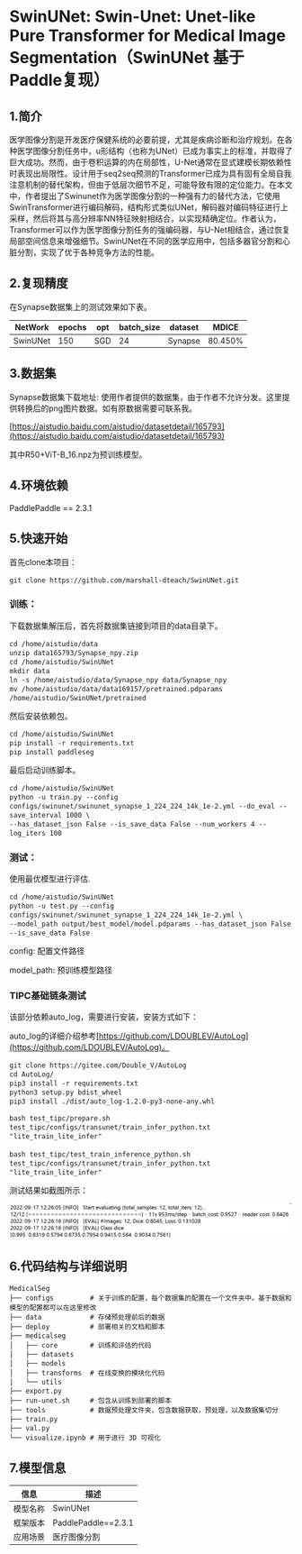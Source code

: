 # SwinUNet: Swin-Unet: Unet-like Pure Transformer for Medical Image Segmentation（SwinUNet 基于Paddle复现）
## 1.简介
医学图像分割是开发医疗保健系统的必要前提，尤其是疾病诊断和治疗规划。在各种医学图像分割任务中，u形结构（也称为UNet）已成为事实上的标准，并取得了巨大成功。然而，由于卷积运算的内在局部性，U-Net通常在显式建模长期依赖性时表现出局限性。设计用于seq2seq预测的Transformer已成为具有固有全局自我注意机制的替代架构，但由于低层次细节不足，可能导致有限的定位能力。在本文中，作者提出了Swinunet作为医学图像分割的一种强有力的替代方法，它使用SwinTransformer进行编码解码，结构形式类似UNet，解码器对编码特征进行上采样，然后将其与高分辨率NN特征映射相结合，以实现精确定位。作者认为，Transformer可以作为医学图像分割任务的强编码器，与U-Net相结合，通过恢复局部空间信息来增强细节。SwinUNet在不同的医学应用中，包括多器官分割和心脏分割，实现了优于各种竞争方法的性能。


## 2.复现精度
在Synapse数据集上的测试效果如下表。

| NetWork | epochs | opt  | batch_size | dataset | MDICE |
| --- | --- | --- | --- | --- | --- |
| SwinUNet | 150 | SGD  | 24 | Synapse | 80.450% |

## 3.数据集
Synapse数据集下载地址:
使用作者提供的数据集，由于作者不允许分发。这里提供转换后的png图片数据。如有原数据需要可联系我。

[https://aistudio.baidu.com/aistudio/datasetdetail/165793](https://aistudio.baidu.com/aistudio/datasetdetail/165793)

其中R50+ViT-B_16.npz为预训练模型。


## 4.环境依赖
PaddlePaddle == 2.3.1
## 5.快速开始

首先clone本项目：

~~~shell
git clone https://github.com/marshall-dteach/SwinUNet.git
~~~

### 训练：

下载数据集解压后，首先将数据集链接到项目的data目录下。

```shell
cd /home/aistudio/data
unzip data165793/Synapse_npy.zip
cd /home/aistudio/SwinUNet
mkdir data
ln -s /home/aistudio/data/Synapse_npy data/Synapse_npy
mv /home/aistudio/data/data169157/pretrained.pdparams /home/aistudio/SwinUNet/pretrained
```

然后安装依赖包。
```shell
cd /home/aistudio/SwinUNet
pip install -r requirements.txt
pip install paddleseg
```

最后启动训练脚本。
```shell
cd /home/aistudio/SwinUNet
python -u train.py --config configs/swinunet/swinunet_synapse_1_224_224_14k_1e-2.yml --do_eval --save_interval 1000 \
--has_dataset_json False --is_save_data False --num_workers 4 --log_iters 100

```

### 测试：

使用最优模型进行评估.

```shell
cd /home/aistudio/SwinUNet
python -u test.py --config configs/swinunet/swinunet_synapse_1_224_224_14k_1e-2.yml \
--model_path output/best_model/model.pdparams --has_dataset_json False --is_save_data False
```

config: 配置文件路径

model_path: 预训练模型路径



### TIPC基础链条测试

该部分依赖auto_log，需要进行安装，安装方式如下：

auto_log的详细介绍参考[https://github.com/LDOUBLEV/AutoLog](https://github.com/LDOUBLEV/AutoLog)。

```shell
git clone https://gitee.com/Double_V/AutoLog
cd AutoLog/
pip3 install -r requirements.txt
python3 setup.py bdist_wheel
pip3 install ./dist/auto_log-1.2.0-py3-none-any.whl
```


```shell
bash test_tipc/prepare.sh test_tipc/configs/transunet/train_infer_python.txt "lite_train_lite_infer"

bash test_tipc/test_train_inference_python.sh test_tipc/configs/transunet/train_infer_python.txt "lite_train_lite_infer"
```

测试结果如截图所示：

![image-20220919114348934](README.assets/image-20220919114348934.png)


## 6.代码结构与详细说明
```shell
MedicalSeg
├── configs         # 关于训练的配置，每个数据集的配置在一个文件夹中。基于数据和模型的配置都可以在这里修改
├── data            # 存储预处理前后的数据
├── deploy          # 部署相关的文档和脚本
├── medicalseg  
│   ├── core        # 训练和评估的代码
│   ├── datasets  
│   ├── models  
│   ├── transforms  # 在线变换的模块化代码
│   └── utils  
├── export.py
├── run-unet.sh     # 包含从训练到部署的脚本
├── tools           # 数据预处理文件夹，包含数据获取，预处理，以及数据集切分
├── train.py
├── val.py
└── visualize.ipynb # 用于进行 3D 可视化
```

## 7.模型信息

| 信息 | 描述 |
| --- | --- |
|模型名称| SwinUNet |
|框架版本| PaddlePaddle==2.3.1|
|应用场景| 医疗图像分割 |

